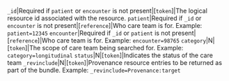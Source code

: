  `_id`|Required if `patient` or `encounter` is not present|[`token`]|The logical resource id associated with the resource.
 `patient`|Required if `_id` or `encounter` is not present|[`reference`]|Who care team is for. Example: `patient=12345`
 `encounter`|Required if `_id` or `patient` is not present|[`reference`]|Who care team is for. Example: `encounter=98765`
 `category`|N|[`token`]|The scope of care team being searched for. Example: `category=longitudinal`
 `status`|N|[`token`]|Indicates the status of the care team
`_revinclude`|N|[`token`]|Provenance resource entries to be returned as part of the bundle. Example: `_revinclude=Provenance:target`
